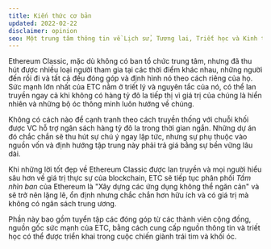 ```yaml
---
title: Kiến thức cơ bản
updated: 2022-02-22
disclaimer: opinion
seo: Một trung tâm thông tin về Lịch sử, Tương lai, Triết học và Kinh tế của Ethereum Classic, ghi lại lý do, cách thức và vị trí của phiên bản phân quyền của Ethereum.
---
```


Ethereum Classic, mặc dù không có ban tổ chức trung tâm, nhưng đã thu hút được nhiều loại người tham gia tại các thời điểm khác nhau, những người đến rồi đi và tất cả đều đóng góp và định hình nó theo cách riêng của họ. Sức mạnh lớn nhất của ETC nằm ở triết lý và nguyên tắc của nó, có thể lan truyền ngay cả khi không có hàng tỷ đô la tiếp thị vì giá trị của chúng là hiển nhiên và những bộ óc thông minh luôn hướng về chúng.

Không có cách nào để cạnh tranh theo cách truyền thống với chuỗi khối được VC hỗ trợ ngân sách hàng tỷ đô la trong thời gian ngắn. Những dự án đó chắc chắn sẽ thu hút sự chú ý ngay lập tức, nhưng sự phụ thuộc vào nguồn vốn và định hướng tập trung này phải trả giá bằng sự bền vững lâu dài.

Khi những lời tốt đẹp về Ethereum Classic được lan truyền và mọi người hiểu sâu hơn về giá trị thực sự của blockchain, ETC sẽ tiếp tục phân phối _Tầm nhìn ban_ của Ethereum là "Xây dựng các ứng dụng không thể ngăn cản" và sẽ trở nên lặng lẽ, ổn định nhưng chắc chắn hơn hữu ích và có giá trị mà không có ngân sách trung ương.

Phần này bao gồm tuyển tập các đóng góp từ các thành viên cộng đồng, nguồn gốc sức mạnh của ETC, bằng cách cung cấp nguồn thông tin và triết học có thể được triển khai trong cuộc chiến giành trái tim và khối óc.
